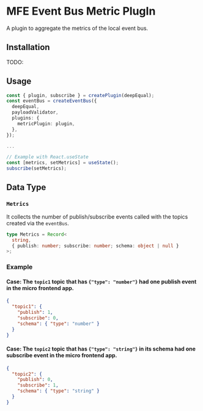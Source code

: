 # MFE Event Bus Metric PlugIn

A plugin to aggregate the metrics of the local event bus.

## Installation

TODO:

## Usage

```ts
const { plugin, subscribe } = createPlugin(deepEqual);
const eventBus = createEventBus({
  deepEqual,
  payloadValidator,
  plugins: {
    metricPlugin: plugin,
  },
});

...

// Example with React.useState
const [metrics, setMetrics] = useState();
subscribe(setMetrics);
```

## Data Type

### `Metrics`

It collects the number of publish/subscribe events called with the topics created via the `eventBus`.

```ts
type Metrics = Record<
  string,
  { publish: number; subscribe: number; schema: object | null }
>;
```

### Example

#### Case: The `topic1` topic that has `{"type": "number"}` had one publish event in the micro frontend app.

```json
{
  "topic1": {
    "publish": 1,
    "subscribe": 0,
    "schema": { "type": "number" }
  }
}
```

#### Case: The `topic2` topic that has `{"type": "string"}` in its schema had one subscribe event in the micro frontend app.

```json
{
  "topic2": {
    "publish": 0,
    "subscribe": 1,
    "schema": { "type": "string" }
  }
}
```
